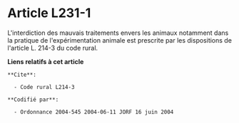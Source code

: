 # Article L231-1

L'interdiction des mauvais traitements envers les animaux notamment dans la pratique de l'expérimentation animale est
prescrite par les dispositions de l'article L. 214-3 du code rural.

**Liens relatifs à cet article**

	**Cite**:

	  - Code rural L214-3

	**Codifié par**:

	  - Ordonnance 2004-545 2004-06-11 JORF 16 juin 2004
